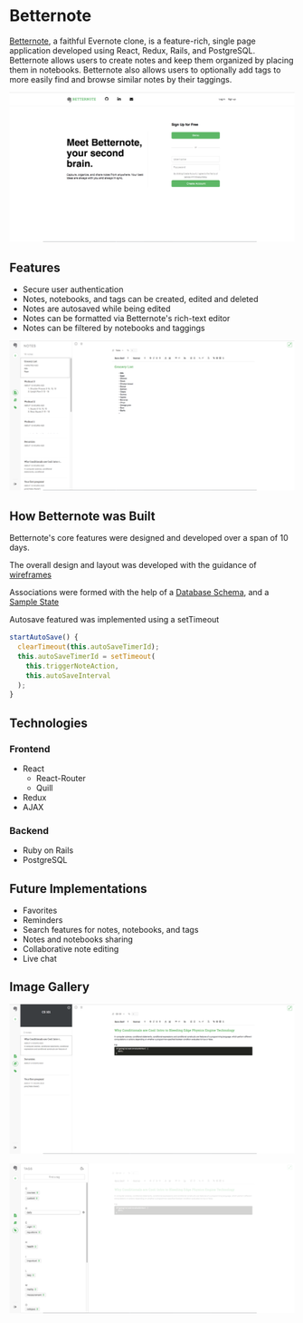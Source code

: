 # Betternote

[Betternote](https://better-note.herokuapp.com), a faithful Evernote clone, is a feature-rich, single page application developed using React, Redux, Rails, and PostgreSQL. Betternote allows users to create notes and keep them organized by placing them in notebooks. Betternote also allows users to optionally add tags to more easily find and browse similar notes by their taggings.

![gallery_image](https://raw.githubusercontent.com/alvink92/betternote/master/docs/images/gallery/splash_page.png)

## Features

  * Secure user authentication
  * Notes, notebooks, and tags can be created, edited and deleted
  * Notes are autosaved while being edited
  * Notes can be formatted via Betternote's rich-text editor
  * Notes can be filtered by notebooks and taggings

![notes_index](https://raw.githubusercontent.com/alvink92/betternote/master/docs/images/gallery/note_show.png)

## How Betternote was Built

Betternote's core features were designed and developed over a span of 10 days.

The overall design and layout was developed with the guidance of [wireframes](https://github.com/alvink92/betternote/wiki/wireframes)

Associations were formed with the help of a [Database Schema](https://github.com/alvink92/betternote/wiki/wireframes), and a [Sample State](https://github.com/alvink92/betternote/wiki/Sample-State)

Autosave featured was implemented using a setTimeout
```javascript
startAutoSave() {
  clearTimeout(this.autoSaveTimerId);
  this.autoSaveTimerId = setTimeout(
    this.triggerNoteAction,
    this.autoSaveInterval
  );
}
```

## Technologies

### Frontend
 * React
   * React-Router
   * Quill
 * Redux
 * AJAX

### Backend
 * Ruby on Rails
 * PostgreSQL

## Future Implementations
 * Favorites
 * Reminders
 * Search features for notes, notebooks, and tags
 * Notes and notebooks sharing
 * Collaborative note editing
 * Live chat


 ## Image Gallery

![notes_by_notebook](https://raw.githubusercontent.com/alvink92/betternote/master/docs/images/gallery/notes_by_notebook.png)


![tags_index](https://raw.githubusercontent.com/alvink92/betternote/master/docs/images/gallery/tags_index.png)
